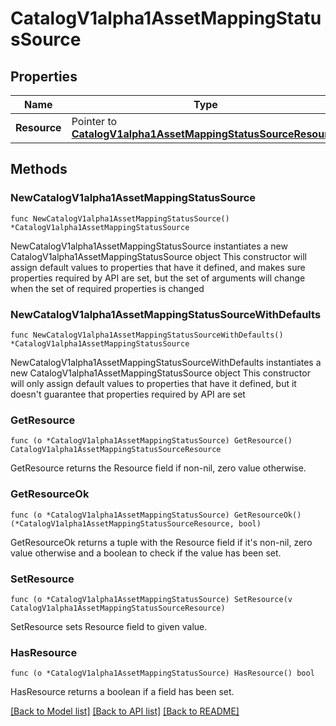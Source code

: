 # CatalogV1alpha1AssetMappingStatusSource

## Properties

Name | Type | Description | Notes
------------ | ------------- | ------------- | -------------
**Resource** | Pointer to [**CatalogV1alpha1AssetMappingStatusSourceResource**](CatalogV1alpha1AssetMappingStatusSourceResource.md) |  | [optional] 

## Methods

### NewCatalogV1alpha1AssetMappingStatusSource

`func NewCatalogV1alpha1AssetMappingStatusSource() *CatalogV1alpha1AssetMappingStatusSource`

NewCatalogV1alpha1AssetMappingStatusSource instantiates a new CatalogV1alpha1AssetMappingStatusSource object
This constructor will assign default values to properties that have it defined,
and makes sure properties required by API are set, but the set of arguments
will change when the set of required properties is changed

### NewCatalogV1alpha1AssetMappingStatusSourceWithDefaults

`func NewCatalogV1alpha1AssetMappingStatusSourceWithDefaults() *CatalogV1alpha1AssetMappingStatusSource`

NewCatalogV1alpha1AssetMappingStatusSourceWithDefaults instantiates a new CatalogV1alpha1AssetMappingStatusSource object
This constructor will only assign default values to properties that have it defined,
but it doesn't guarantee that properties required by API are set

### GetResource

`func (o *CatalogV1alpha1AssetMappingStatusSource) GetResource() CatalogV1alpha1AssetMappingStatusSourceResource`

GetResource returns the Resource field if non-nil, zero value otherwise.

### GetResourceOk

`func (o *CatalogV1alpha1AssetMappingStatusSource) GetResourceOk() (*CatalogV1alpha1AssetMappingStatusSourceResource, bool)`

GetResourceOk returns a tuple with the Resource field if it's non-nil, zero value otherwise
and a boolean to check if the value has been set.

### SetResource

`func (o *CatalogV1alpha1AssetMappingStatusSource) SetResource(v CatalogV1alpha1AssetMappingStatusSourceResource)`

SetResource sets Resource field to given value.

### HasResource

`func (o *CatalogV1alpha1AssetMappingStatusSource) HasResource() bool`

HasResource returns a boolean if a field has been set.


[[Back to Model list]](../README.md#documentation-for-models) [[Back to API list]](../README.md#documentation-for-api-endpoints) [[Back to README]](../README.md)


